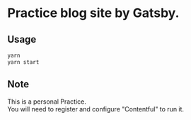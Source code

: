 # Practice blog site by Gatsby.

## Usage
```bash
yarn
yarn start
```

## Note
This is a personal Practice.  
You will need to register and configure "Contentful" to run it.
